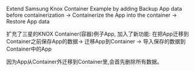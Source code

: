 Extend Samsung Knox Container Example by adding Backup App data before containerization -> Containerize the App into the container -> Restore App data

扩充了三星的KNOX Container(容器)例子App, 加入了新功能:
在把App迁移到Container之前保存App的数据-> 迁移App到Container -> 导入保存的数据到Container中的App

因为App从Container外迁移到Container里,会首先删除所有数据。
